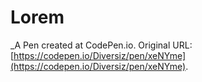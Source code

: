 # Lorem
 _A Pen created at CodePen.io. Original URL: [https://codepen.io/Diversiz/pen/xeNYme](https://codepen.io/Diversiz/pen/xeNYme).

 